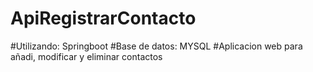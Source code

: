 # ApiRegistrarContacto

#Utilizando: Springboot
#Base de datos: MYSQL
#Aplicacion web para añadi, modificar y eliminar contactos
